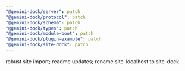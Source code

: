 ```yaml
---
"@gemini-dock/server": patch
"@gemini-dock/protocol": patch
"@gemini-dock/schema": patch
"@gemini-dock/types": patch
"@gemini-dock/module-boot": patch
"@gemini-dock/plugin-example": patch
"@gemini-dock/site-dock": patch
---
```


robust site import; readme updates; rename site-localhost to site-dock
